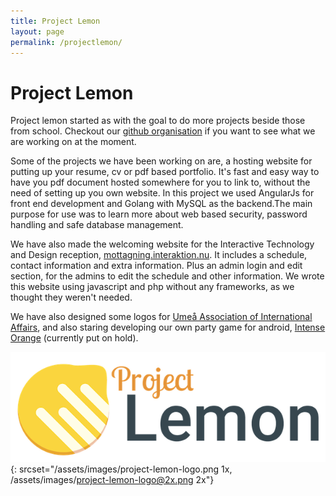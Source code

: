 ```yaml
---
title: Project Lemon
layout: page
permalink: /projectlemon/
---
```

# Project Lemon

Project lemon started as with the goal to do more projects beside those from school. Checkout our [github organisation](https://github.com/ProjectLemon) if you want to see what we are working on at the moment.

Some of the projects we have been working on are, a hosting website for putting up your resume, cv or pdf based portfolio. It's fast and easy way to have you pdf document hosted somewhere for you to link to, without the need of setting up you own website. In this project we used AngularJs for front end development and Golang with MySQL as the backend.The main purpose for use was to learn more about web based security, password handling and safe database management.

We have also made the welcoming website for the Interactive Technology and Design reception, [mottagning.interaktion.nu](http://mottagning.interaktion.nu/). It includes a schedule, contact information and extra information. Plus an admin login and edit section, for the admins to edit the schedule and other information. We wrote this website using javascript and php without any frameworks, as we thought they weren't needed. 

We have also designed some logos for [Umeå Association of International Affairs](http://upfu.org/), and also staring developing our own party game for android, [Intense Orange](https://github.com/ProjectLemon/intense-orange) (currently put on hold).

![Project Lemon Logo](/assets/images/project-lemon-logo.png){: srcset="/assets/images/project-lemon-logo.png 1x, /assets/images/project-lemon-logo@2x.png 2x"}